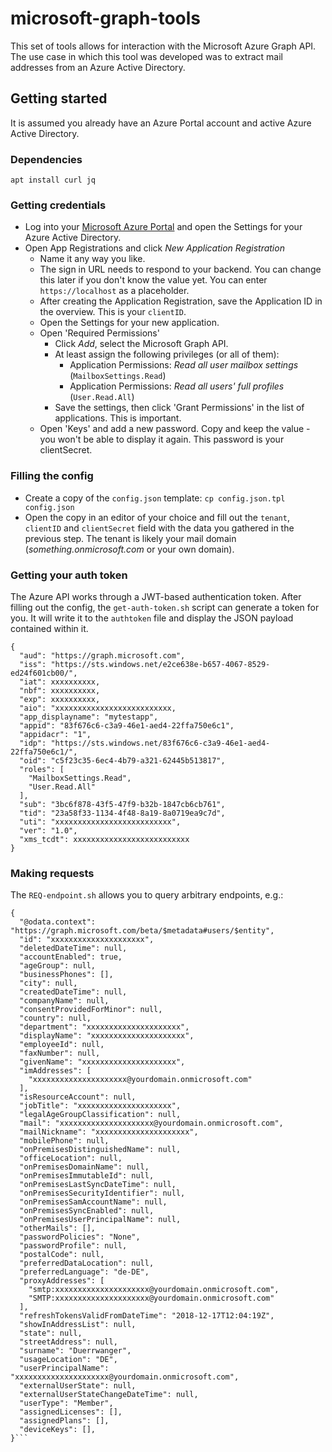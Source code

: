  # microsoft-graph-tools
This set of tools allows for interaction with the Microsoft Azure Graph API. The use case in which this tool was developed was to extract mail addresses from an Azure Active Directory.

## Getting started
It is assumed you already have an Azure Portal account and active Azure Active Directory.

### Dependencies
```apt install curl jq```

### Getting credentials
* Log into your [Microsoft Azure Portal](https://portal.azure.com/) and open the Settings for your Azure Active Directory.
* Open App Registrations and click *New Application Registration*
  * Name it any way you like.
  * The sign in URL needs to respond to your backend. You can change this later if you don't know the value yet. You can enter `https://localhost` as a placeholder.
  * After creating the Application Registration, save the Application ID in the overview. This is your `clientID`.
  * Open the Settings for your new application.
  * Open 'Required Permissions'
    * Click *Add*, select the Microsoft Graph API.
    * At least assign the following privileges (or all of them): 
      * Application Permissions: *Read all user mailbox settings* (`MailboxSettings.Read`)
      * Application Permissions: *Read all users' full profiles* (`User.Read.All`)
    * Save the settings, then click 'Grant Permissions' in the list of applications. This is important.
  * Open 'Keys' and add a new password. Copy and keep the value - you won't be able to display it again. This password is your clientSecret.

### Filling the config
* Create a copy of the `config.json` template: `cp config.json.tpl config.json`
* Open the copy in an editor of your choice and fill out the `tenant`, `clientID` and `clientSecret` field with the data you gathered in the previous step. The tenant is likely your mail domain (*something.onmicrosoft.com* or your own domain).

### Getting your auth token
The Azure API works through a JWT-based authentication token. After filling out the config, the `get-auth-token.sh` script can generate a token for you. It will write it to the `authtoken` file and display the JSON payload contained within it.

```$ ./get-auth-token.sh
{
  "aud": "https://graph.microsoft.com",
  "iss": "https://sts.windows.net/e2ce638e-b657-4067-8529-ed24f601cb00/",
  "iat": xxxxxxxxxx,
  "nbf": xxxxxxxxxx,
  "exp": xxxxxxxxxx,
  "aio": "xxxxxxxxxxxxxxxxxxxxxxxxxx,
  "app_displayname": "mytestapp",
  "appid": "83f676c6-c3a9-46e1-aed4-22ffa750e6c1",
  "appidacr": "1",
  "idp": "https://sts.windows.net/83f676c6-c3a9-46e1-aed4-22ffa750e6c1/",
  "oid": "c5f23c35-6ec4-4b79-a321-62445b513817",
  "roles": [
    "MailboxSettings.Read",
    "User.Read.All"
  ],
  "sub": "3bc6f878-43f5-47f9-b32b-1847cb6cb761",
  "tid": "23a58f33-1134-4f48-8a19-8a0719ea9c7d",
  "uti": "xxxxxxxxxxxxxxxxxxxxxxxxxx",
  "ver": "1.0",
  "xms_tcdt": xxxxxxxxxxxxxxxxxxxxxxxxxx
}
```

### Making requests
The `REQ-endpoint.sh` allows you to query arbitrary endpoints, e.g.:
```$ ./REQ-endpoint.sh /users/xxxxxxxxxxxxxxxxxxxxx@yourdomain.onmicrosoft.com
{
  "@odata.context": "https://graph.microsoft.com/beta/$metadata#users/$entity",
  "id": "xxxxxxxxxxxxxxxxxxxxx",
  "deletedDateTime": null,
  "accountEnabled": true,
  "ageGroup": null,
  "businessPhones": [],
  "city": null,
  "createdDateTime": null,
  "companyName": null,
  "consentProvidedForMinor": null,
  "country": null,
  "department": "xxxxxxxxxxxxxxxxxxxxx",
  "displayName": "xxxxxxxxxxxxxxxxxxxxx",
  "employeeId": null,
  "faxNumber": null,
  "givenName": "xxxxxxxxxxxxxxxxxxxxx",
  "imAddresses": [
    "xxxxxxxxxxxxxxxxxxxxx@yourdomain.onmicrosoft.com"
  ],
  "isResourceAccount": null,
  "jobTitle": "xxxxxxxxxxxxxxxxxxxxx",
  "legalAgeGroupClassification": null,
  "mail": "xxxxxxxxxxxxxxxxxxxxx@yourdomain.onmicrosoft.com",
  "mailNickname": "xxxxxxxxxxxxxxxxxxxxx",
  "mobilePhone": null,
  "onPremisesDistinguishedName": null,
  "officeLocation": null,
  "onPremisesDomainName": null,
  "onPremisesImmutableId": null,
  "onPremisesLastSyncDateTime": null,
  "onPremisesSecurityIdentifier": null,
  "onPremisesSamAccountName": null,
  "onPremisesSyncEnabled": null,
  "onPremisesUserPrincipalName": null,
  "otherMails": [],
  "passwordPolicies": "None",
  "passwordProfile": null,
  "postalCode": null,
  "preferredDataLocation": null,
  "preferredLanguage": "de-DE",
  "proxyAddresses": [
    "smtp:xxxxxxxxxxxxxxxxxxxxx@yourdomain.onmicrosoft.com",
    "SMTP:xxxxxxxxxxxxxxxxxxxxx@yourdomain.onmicrosoft.com"
  ],
  "refreshTokensValidFromDateTime": "2018-12-17T12:04:19Z",
  "showInAddressList": null,
  "state": null,
  "streetAddress": null,
  "surname": "Duerrwanger",
  "usageLocation": "DE",
  "userPrincipalName": "xxxxxxxxxxxxxxxxxxxxx@yourdomain.onmicrosoft.com",
  "externalUserState": null,
  "externalUserStateChangeDateTime": null,
  "userType": "Member",
  "assignedLicenses": [],
  "assignedPlans": [],
  "deviceKeys": [],
}```
